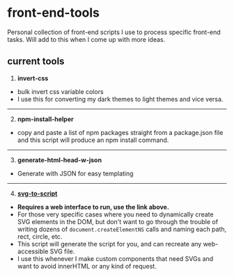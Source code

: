 # front-end-tools

Personal collection of front-end scripts I use to process specific front-end tasks. Will add to this when I come up with more ideas.

## current tools
1. **invert-css**
- bulk invert css variable colors
- I use this for converting my dark themes to light themes and vice versa.

---

2. **npm-install-helper**
- copy and paste a list of npm packages straight from a package.json file and this script will produce an npm install command.

---
  
3. **generate-html-head-w-json**
- Generate <head> with JSON for easy templating

---

4. **[svg-to-script](https://chaseottofy.github.io/svg-to-script/)**
- **Requires a web interface to run, use the link above.**
- For those very specific cases where you need to dynamically create SVG elements in the DOM, but don't want to go through the trouble of writing dozens of `document.createElementNS` calls and naming each path, rect, circle, etc. 
- This script will generate the script for you, and can recreate any web-accessible SVG file.
- I use this whenever I make custom components that need SVGs and want to avoid innerHTML or any kind of request.
